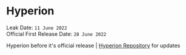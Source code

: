 # Hyperion

Leak Date: `11 June 2022`<br>Official First Release Date: `28 June 2022`

Hyperion before it's official release | [Hyperion Repository](https://github.com/billythegoat356/Hyperion) for updates
